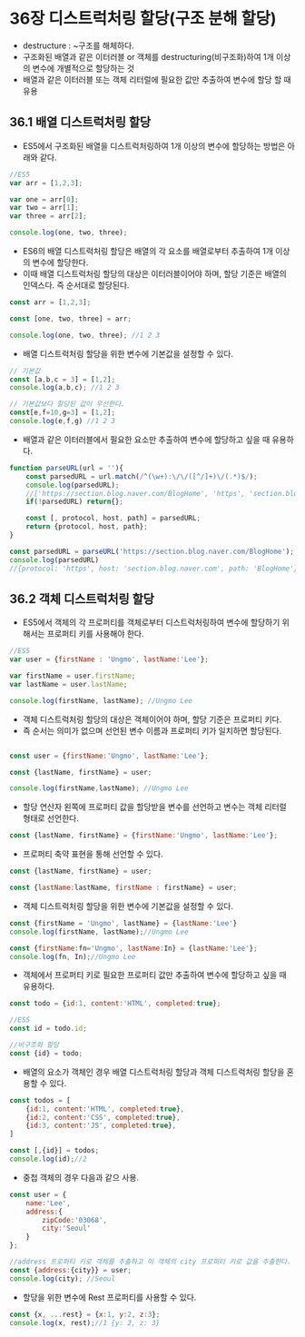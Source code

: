 # 36장 디스트럭처링 할당(구조 분해 할당)
- destructure : ~구조를 해체하다.
- 구조화된 배열과 같은 이터러블 or 객체를 destructuring(비구조화)하여 1개 이상의 변수에 개별적으로 할당하는 것
- 배열과 같은 이터러블 또는 객체 리터럴에 필요한 값만 추출하여 변수에 할당 할 때 유용

## 36.1 배열 디스트럭처링 할당
- ES5에서 구조화된 배열을 디스트럭처링하여 1개 이상의 변수에 할당하는 방법은 아래와 같다.
```jsx
//ES5
var arr = [1,2,3];

var one = arr[0];
var two = arr[1];
var three = arr[2];

console.log(one, two, three);
```
- ES6의 배열 디스트럭처링 할당은 배열의 각 요소를 배열로부터 추출하여 1개 이상의 변수에 할당한다.
- 이때 배열 디스트럭처링 할당의 대상은 이터러블이어야 하며, 할당 기준은 배열의 인덱스다. 즉 순서대로 할당된다.
```jsx
const arr = [1,2,3];

const [one, two, three] = arr;

console.log(one, two, three); //1 2 3
```
- 배열 디스트럭처링 할당을 위한 변수에 기본값을 설정할 수 있다.
```jsx
// 기본값
const [a,b,c = 3] = [1,2];
console.log(a,b,c); //1 2 3

// 기본값보다 할당된 값이 우선한다.
const[e,f=10,g=3] = [1,2];
console.log(e,f,g) //1 2 3
```
- 배열과 같은 이터러블에서 필요한 요소만 추출하여 변수에 할당하고 싶을 때 유용하다.
```jsx
function parseURL(url = ''){
    const parsedURL = url.match(/^(\w+):\/\/([^/]+)\/(.*)$/);
    console.log(parsedURL);
    //['https://section.blog.naver.com/BlogHome', 'https', 'section.blog.naver.com', 'BlogHome']
    if(!parsedURL) return{};

    const [, protocol, host, path] = parsedURL;
    return {protocol, host, path};
}

const parsedURL = parseURL('https://section.blog.naver.com/BlogHome');
console.log(parsedURL)
//{protocol: 'https', host: 'section.blog.naver.com', path: 'BlogHome'}
```

## 36.2 객체 디스트럭처링 할당
- ES5에서 객체의 각 프로퍼티를 객체로부터 디스트럭처링하여 변수에 할당하기 위해서는 프로퍼티 키를 사용해야 한다.
```jsx
//ES5
var user = {firstName : 'Ungmo', lastName:'Lee'};

var firstName = user.firstName;
var lastName = user.lastName;

console.log(firstName, lastName); //Ungmo Lee
```
- 객체 디스트럭처링 할당의 대상은 객체이어야 하며, 할당 기준은 프로퍼티 키다.
- 즉 순서는 의미가 없으며 선언된 변수 이름과 프로퍼티 키가 일치하면 할당된다.
```jsx

const user = {firstName:'Ungmo', lastName:'Lee'};

const {lastName, firstName} = user;

console.log(firstName,lastName); //Ungmo Lee
```
- 할당 연산자 왼쪽에 프로퍼티 값을 할당받을 변수를 선언하고 변수는 객체 리터럴 형태로 선언한다.
```jsx
const {lastName, firstName} = {firstName:'Ungmo', lastName:'Lee'};
```
- 프로퍼티 축약 표현을 통해 선언할 수 있다.
```jsx
const {lastName, firstName} = user;

const {lastName:lastName, firstName : firstName} = user;
```
- 객체 디스트럭처링 할당을 위한 변수에 기본값을 설정할 수 있다.
```jsx
const {firstName = 'Ungmo', lastName} = {lastName:'Lee'}
console.log(firstName, lastName);//Ungmo Lee

const {firstName:fn='Ungmo', lastName:In} = {lastName:'Lee'};
console.log(fn, In);//Ungmo Lee
```

- 객체에서 프로퍼티 키로 필요한 프로퍼티 값만 추출하여 변수에 할당하고 싶을 때 유용하다.
```jsx
const todo = {id:1, content:'HTML', completed:true};

//ES5
const id = todo.id;

//비구조화 할당
const {id} = todo;
```
- 배열의 요소가 객체인 경우 배열 디스트럭처링 할당과 객체 디스트럭처링 할당을 혼용할 수 있다.
```jsx
const todos = [
    {id:1, content:'HTML', completed:true},
    {id:2, content:'CSS', completed:true},
    {id:3, content:'JS', completed:true},
]

const [,{id}] = todos;
console.log(id);//2
```
- 중첩 객체의 경우 다음과 같으 사용.
```jsx
const user = {
    name:'Lee',
    address:{
        zipCode:'03068',
        city:'Seoul'
    }
};

//address 프로퍼티 키로 객체를 추출하고 이 객체의 city 프로퍼티 키로 값을 추출한다.
const {address:{city}} = user;
console.log(city); //Seoul
```
- 할당을 위한 변수에 Rest 프로퍼티를 사용할 수 있다.
```jsx
const {x, ...rest} = {x:1, y:2, z:3};
console.log(x, rest);//1 {y: 2, z: 3}
```